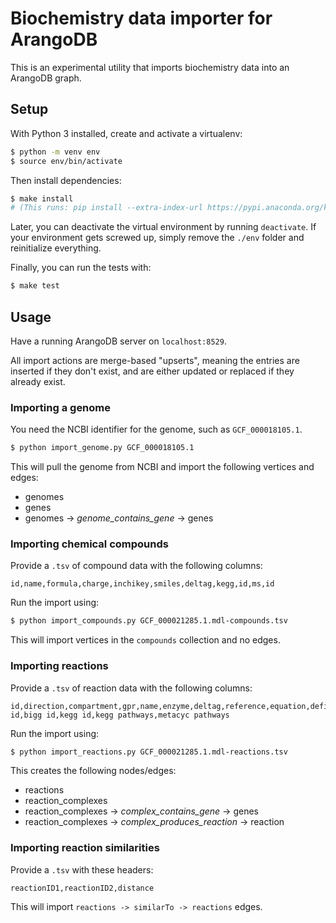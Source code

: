 # Biochemistry data importer for ArangoDB

This is an experimental utility that imports biochemistry data into an ArangoDB graph.

## Setup

With Python 3 installed, create and activate a virtualenv:

```sh
$ python -m venv env
$ source env/bin/activate
```

Then install dependencies:

```sh
$ make install
# (This runs: pip install --extra-index-url https://pypi.anaconda.org/kbase/simple -r requirements.txt)
```

Later, you can deactivate the virtual environment by running `deactivate`. If your environment gets
screwed up, simply remove the `./env` folder and reinitialize everything.

Finally, you can run the tests with:

```sh
$ make test
```

## Usage

Have a running ArangoDB server on `localhost:8529`.

All import actions are merge-based "upserts", meaning the entries are inserted if they don't exist, and are
either updated or replaced if they already exist.

### Importing a genome

You need the NCBI identifier for the genome, such as `GCF_000018105.1`.

```sh
$ python import_genome.py GCF_000018105.1
```

This will pull the genome from NCBI and import the following vertices and edges:

* genomes
* genes
* genomes -> *genome_contains_gene* -> genes

### Importing chemical compounds

Provide a `.tsv` of compound data with the following columns:

```csv
id,name,formula,charge,inchikey,smiles,deltag,kegg,id,ms,id
```

Run the import using:

```sh
$ python import_compounds.py GCF_000021285.1.mdl-compounds.tsv
```

This will import vertices in the `compounds` collection and no edges.

### Importing reactions

Provide a `.tsv` of reaction data with the following columns:

```csv
id,direction,compartment,gpr,name,enzyme,deltag,reference,equation,definition,ms id,bigg id,kegg id,kegg pathways,metacyc pathways
```

Run the import using:

```sh
$ python import_reactions.py GCF_000021285.1.mdl-reactions.tsv
```

This creates the following nodes/edges:

* reactions
* reaction_complexes
* reaction_complexes -> *complex_contains_gene* -> genes
* reaction_complexes -> *complex_produces_reaction* -> reaction

### Importing reaction similarities

Provide a `.tsv` with these headers:

```csv
reactionID1,reactionID2,distance
```

This will import `reactions -> similarTo -> reactions` edges.
